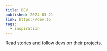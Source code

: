 ```yaml
---
title: DEV
published: 2024-03-21
link: https://dev.to
tags:
  - inspiration
---
```


Read stories and follow devs on their projects.